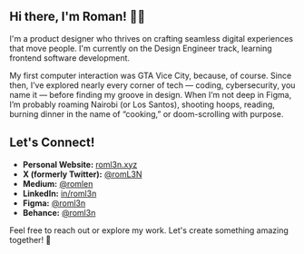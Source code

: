 ## Hi there, I'm Roman! 👋🏾

I'm a product designer who thrives on crafting seamless digital experiences that move people. I'm currently on the Design Engineer track, learning frontend software development.

My first computer interaction was GTA Vice City, because, of course. Since then, I’ve explored nearly every corner of tech — coding, cybersecurity, you name it — before finding my groove in design. When I’m not deep in Figma, I’m probably roaming Nairobi (or Los Santos), shooting hoops, reading, burning dinner in the name of “cooking,” or doom-scrolling with purpose.

## Let's Connect!

- **Personal Website:** [roml3n.xyz](https://roml3n.xyz)
- **X (formerly Twitter):** [@romL3N](https://x.com/roml3n)
- **Medium:** [@romlen](https://medium.com/@romlen)
- **LinkedIn:** [in/roml3n](https://linkedin.com/in/roml3n)
- **Figma:** [@roml3n](https://figma.com/@roml3n)
- **Behance:** [@roml3n](https://behance.net/roml3n)

Feel free to reach out or explore my work. Let's create something amazing together! 🚀
